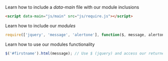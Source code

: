 Learn how to include a *data-main* file with our module inclusions
```html
<script data-main="js/main" src="js/require.js"></script>
```

Learn how to include our *modules*
```javascript
require(['jquery', 'message', 'alertone'], function($, message, alertone) {...
```

Learn how to use our modules functionality
```javascript
$('#firstname').html(message); // Use $ (jquery) and access our returned message modules value

```